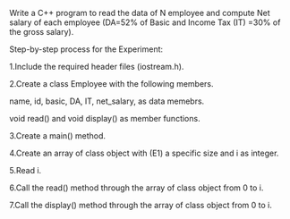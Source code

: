 
Write a C++ program to read the data of N employee and compute Net salary of each employee (DA=52% of Basic and Income Tax (IT) =30% of the gross salary).

Step-by-step process for the Experiment:

1.Include the required header files (iostream.h).

2.Create a class Employee with the following members.

name, id, basic, DA, IT, net_salary, as data memebrs.

void read() and void display() as member functions.

3.Create a main() method.

4.Create an array of class object with (E1) a specific size and i as integer.

5.Read i.

6.Call the read() method through the array of class object from 0 to i.

7.Call the display() method through the array of class object from 0 to i.



